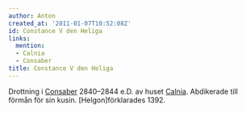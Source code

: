 ```yaml
---
author: Anton
created_at: '2011-01-07T10:52:08Z'
id: Constance V den Heliga
links:
  mention:
  - Calnia
  - Consaber
title: Constance V den Heliga
---
```


Drottning i [Consaber] 2840–2844 e.D. av huset [Calnia]. Abdikerade till förmån för sin kusin.
\[Helgon\]förklarades 1392.

  [Consaber]: Consaber
  [Calnia]: Calnia
